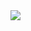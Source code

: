 <img src="https://github.com/Chubbyman2/coursera-reinforcement-learning/blob/main/Course%201%20-%20Introduction%20to%20Reinforcement%20Learning/Certificate.png">

